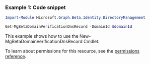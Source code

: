 ### Example 1: Code snippet

```powershell
Import-Module Microsoft.Graph.Beta.Identity.DirectoryManagement

Get-MgBetaDomainVerificationDnsRecord -DomainId $domainId
```
This example shows how to use the New-MgBetaDomainVerificationDnsRecord Cmdlet.

To learn about permissions for this resource, see the [permissions reference](/graph/permissions-reference).

